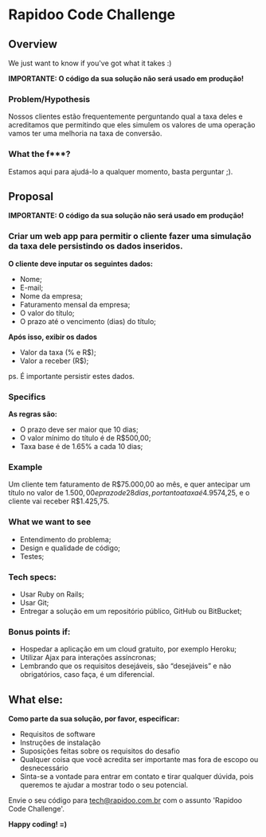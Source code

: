 # Rapidoo Code Challenge

## Overview

We just want to know if you've got what it takes :)

**IMPORTANTE: O código da sua solução não será usado em produção!**

### Problem/Hypothesis

Nossos clientes estão frequentemente perguntando qual a taxa deles e acreditamos que permitindo que eles simulem os valores de uma operação vamos ter uma melhoria na taxa de conversão.

### What the f***?

Estamos aqui para ajudá-lo a qualquer momento, basta perguntar ;).

## Proposal

**IMPORTANTE: O código da sua solução não será usado em produção!**

### Criar um web app para permitir o cliente fazer uma simulação da taxa dele persistindo os dados inseridos.

**O cliente deve inputar os seguintes dados:**
 - Nome;
 - E-mail;
 - Nome da empresa;
 - Faturamento mensal da empresa;
 - O valor do título;
 - O prazo até o vencimento (dias) do título;

**Após isso, exibir os dados**
 - Valor da taxa (% e R$);
 - Valor a receber (R$);

ps. É importante persistir estes dados.

### Specifics

**As regras são:**
 - O prazo deve ser maior que 10 dias;
 - O valor mínimo do título é de R$500,00;
 - Taxa base é de 1.65% a cada 10 dias;

### Example

Um cliente tem faturamento de R$75.000,00 ao mês, e quer antecipar um título no valor de $1.500,00 e prazo de 28 dias, portanto a taxa é 4.95%, ou seja, R$74,25, e o cliente vai receber R$1.425,75.

### What we want to see

 - Entendimento do problema;
 - Design e qualidade de código;
 - Testes;

### Tech specs:

 - Usar Ruby on Rails;
 - Usar Git;
 - Entregar a solução em um repositório público, GitHub ou BitBucket;

### Bonus points if:

 - Hospedar a aplicação em um cloud gratuito, por exemplo Heroku;
 - Utilizar Ajax para interações assíncronas;
 - Lembrando que os requisitos desejáveis, são “desejáveis” e não obrigatórios, caso faça, é um diferencial.

## What else:

**Como parte da sua solução, por favor, especificar:**

 - Requisitos de software
 - Instruções de instalação
 - Suposições feitas sobre os requisitos do desafio
 - Qualquer coisa que você acredita ser importante mas fora de escopo ou desnecessário
 - Sinta-se a vontade para entrar em contato e tirar qualquer dúvida, pois queremos te ajudar a mostrar todo o seu potencial.

Envie o seu código para tech@rapidoo.com.br com o assunto 'Rapidoo Code Challenge'.

**Happy coding! =)**
